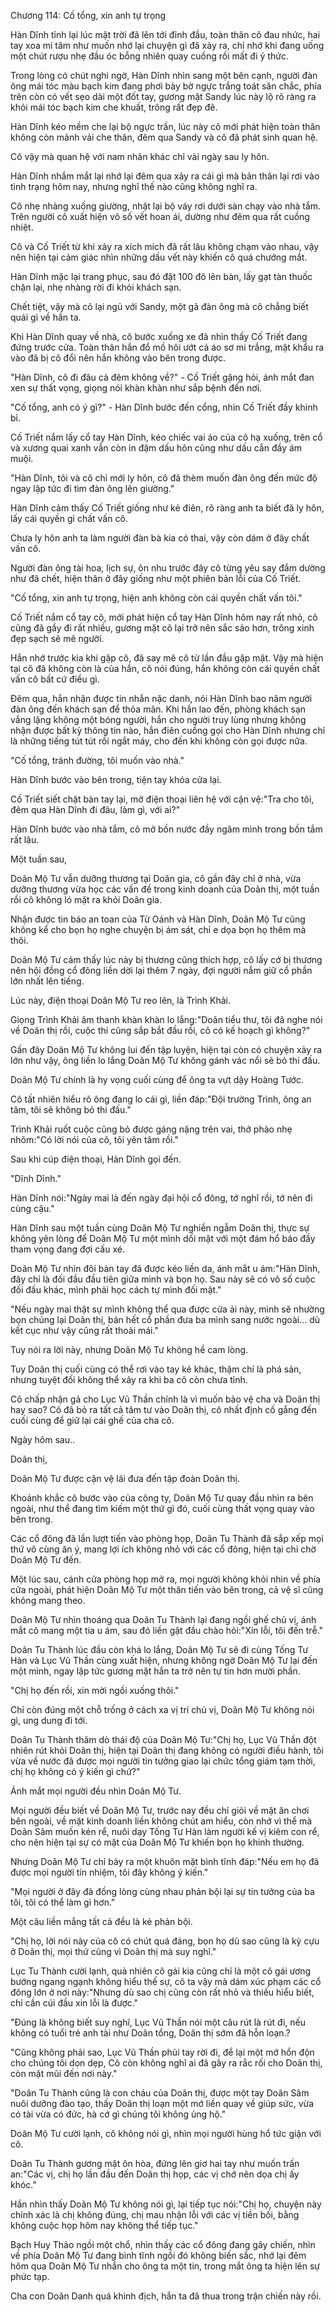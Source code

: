 




Chương 114: Cố tổng, xin anh tự trọng


Hàn Dĩnh tỉnh lại lúc mặt trời đã lên tới đỉnh đầu, toàn thân cô đau nhức, hai tay xoa mi tâm như muốn nhớ lại chuyện gì đã xảy ra, chỉ nhớ khi đang uống một chút rượu nhẹ đầu óc bỗng nhiên quay cuồng rồi mất đi ý thức.

Trong lòng có chút nghi ngờ, Hàn Dĩnh nhìn sang một bên cạnh, người đàn ông mái tóc màu bạch kim đang phơi bày bờ ngực trắng toát săn chắc, phía trên còn có vết sẹo dài một đốt tay, gương mặt Sandy lúc này lộ rõ ràng ra khỏi mái tóc bạch kim che khuất, trông rất đẹp đẽ.

Hàn Dĩnh kéo mềm che lại bộ ngực trần, lúc này cô mới phát hiện toàn thân không còn mảnh vải che thân, đêm qua Sandy và cô đã phát sinh quan hệ.

Cô vậy mà quan hệ với nam nhân khác chỉ vài ngày sau ly hôn.

Hàn Dĩnh nhắm mắt lại nhớ lại đêm qua xảy ra cái gì mà bản thân lại rơi vào tình trạng hôm nay, nhưng nghĩ thế nào cũng không nghĩ ra.

Cô nhẹ nhàng xuống giường, nhặt lại bộ váy rơi dưới sàn chạy vào nhà tắm. Trên người cô xuất hiện vô số vết hoan ái, dường như đêm qua rất cuồng nhiệt.

Cô và Cố Triết từ khi xảy ra xích mích đã rất lâu không chạm vào nhau, vậy nên hiện tại cảm giác nhìn những dấu vết này khiến cô quá chướng mắt.

Hàn Dĩnh mặc lại trang phục, sau đó đặt 100 đô lên bàn, lấy gạt tàn thuốc chặn lại, nhẹ nhàng rời đi khỏi khách sạn.

Chết tiệt, vậy mà cô lại ngủ với Sandy, một gã đàn ông mà cô chẳng biết quái gì về hắn ta.

Khi Hàn Dĩnh quay về nhà, cô bước xuống xe đã nhìn thấy Cố Triết đang đứng trước cửa. Toàn thân hắn đổ mồ hôi ướt cả áo sơ mi trắng, mật khẩu ra vào đã bị cô đổi nên hắn không vào bên trong được.

"Hàn Dĩnh, cô đi đâu cả đêm không về?" - Cố Triết gặng hỏi, ánh mắt đan xen sự thất vọng, giọng nói khàn khàn như sắp bệnh đến nơi.

"Cố tổng, anh có ý gì?" - Hàn Dĩnh bước đến cổng, nhìn Cố Triết đầy khinh bỉ.

Cố Triết nắm lấy cổ tay Hàn Dĩnh, kéo chiếc vai áo của cô hạ xuống, trên cổ và xương quai xanh vẫn còn in đậm dấu hôn cũng như dấu cắn đầy ám muội.

"Hàn Dĩnh, tôi và cô chỉ mới ly hôn, cô đã thèm muốn đàn ông đến mức độ ngay lập tức đi tìm đàn ông lên giường."

Hàn Dĩnh cảm thấy Cố Triết giống như kẻ điên, rõ ràng anh ta biết đã ly hôn, lấy cái quyền gì chất vấn cô.

Chưa ly hôn anh ta làm người đàn bà kia có thai, vậy còn dám ở đây chất vấn cô.

Người đàn ông tài hoa, lịch sự, ôn nhu trước đây cô từng yêu say đắm dường như đã chết, hiện thân ở đây giống như một phiên bản lỗi của Cố Triết.

"Cố tổng, xin anh tự trọng, hiện anh không còn cái quyền chất vấn tôi."

Cố Triết nắm cổ tay cô, mới phát hiện cổ tay Hàn Dĩnh hôm nay rất nhỏ, cô cũng đã gầy đi rất nhiều, gương mặt cô lại trở nên sắc sảo hơn, trông xinh đẹp sạch sẽ mê người.

Hắn nhớ trước kia khi gặp cô, đã say mê cô từ lần đầu gặp mặt. Vậy mà hiện tại cô đã không còn là của hắn, cô nói đúng, hắn không còn cái quyền chất vấn cô bất cứ điều gì.

Đêm qua, hắn nhận được tin nhắn nặc danh, nói Hàn Dĩnh bao năm người đàn ông đến khách sạn để thỏa mãn. Khi hắn lao đến, phòng khách sạn vắng lặng không một bóng người, hắn cho người truy lùng nhưng không nhận được bất kỳ thông tin nào, hắn điên cuồng gọi cho Hàn Dĩnh nhưng chỉ là những tiếng tút tút rồi ngắt máy, cho đến khi không còn gọi được nữa.

"Cố tổng, tránh đường, tôi muốn vào nhà."

Hàn Dĩnh bước vào bên trong, tiện tay khóa cửa lại.

Cố Triết siết chặt bàn tay lại, mở điện thoại liên hệ với cận vệ:"Tra cho tôi, đêm qua Hàn Dĩnh đi đâu, làm gì, với ai?"

Hàn Dĩnh bước vào nhà tắm, cô mở bồn nước đầy ngâm mình trong bồn tắm rất lâu.

Một tuần sau,

Doãn Mộ Tư vẫn dưỡng thương tại Doãn gia, cô gần đây chỉ ở nhà, vừa dưỡng thương vừa học các vấn đề trong kinh doanh của Doãn thị, một tuần rồi cô không ló mặt ra khỏi Doãn gia.

Nhận được tin báo an toan của Từ Oánh và Hàn Dĩnh, Doãn Mộ Tư cũng không kể cho bọn họ nghe chuyện bị ám sát, chỉ e dọa bọn họ thêm mà thôi.

Doãn Mộ Tư cảm thấy lúc này bị thương cũng thích hợp, cô lấy cớ bị thương nên hội đồng cổ đông liền dời lại thêm 7 ngày, đợi người nắm giữ cổ phần lớn nhất lên tiếng.

Lúc này, điện thoại Doãn Mộ Tư reo lên, là Trình Khải.

Giọng Trình Khải âm thanh khàn khàn lo lắng:"Doãn tiểu thư, tôi đã nghe nói về Doãn thị rồi, cuộc thi cũng sắp bắt đầu rồi, cô có kế hoạch gì không?"

Gần đây Doãn Mộ Tư không lui đến tập luyện, hiện tại còn có chuyện xảy ra lớn như vậy, ông liền lo lắng Doãn Mộ Tư không gánh vác nổi sẽ bỏ thi đấu.

Doãn Mộ Tư chính là hy vọng cuối cùng để ông ta vựt dậy Hoàng Tước.

Cô tất nhiên hiểu rõ ông đang lo cái gì, liền đáp:"Đội trường Trình, ông an tâm, tôi sẽ không bỏ thi đấu."

Trình Khải ruốt cuộc cũng bỏ được gáng nặng trên vai, thở phào nhẹ nhõm:"Có lời nói của cô, tôi yên tâm rồi."

Sau khi cúp điện thoại, Hàn Dĩnh gọi đến.

"Dĩnh Dĩnh."

Hàn Dĩnh nói:"Ngày mai là đến ngày đại hội cổ đông, tớ nghĩ rồi, tớ nên đi cùng cậu."

Hàn Dĩnh sau một tuần cùng Doãn Mộ Tư nghiền ngẫm Doãn thị, thực sự không yên lòng để Doãn Mộ Tư một mình dối mặt với một đám hổ báo đầy tham vọng đang đợi cấu xé.

Doãn Mộ Tư nhìn đôi bàn tay đã được kéo liền da, ánh mắt u ám:"Hàn Dĩnh, đây chỉ là đối đầu đầu tiên giữa mình và bọn họ. Sau này sẽ có vô số cuộc đối đấu khác, mình phải học cách tự mình đối mặt."

"Nếu ngày mai thật sự mình không thể qua được cửa ải này, mình sẽ nhường bọn chúng lại Doãn thị, bán hết cổ phần đưa ba mình sang nước ngoài… dù kết cục như vậy cũng rất thoải mái."

Tuy nói ra lời này, nhưng Doãn Mộ Tư không hề cam lòng.

Tuy Doãn thị cuối cùng có thể rơi vào tay kẻ khác, thậm chí là phá sản, nhưng tuyệt đối không thể xảy ra khi ba cô còn chưa tỉnh.

Cô chấp nhận gả cho Lục Vũ Thần chính là vì muốn bảo vệ cha và Doãn thị hay sao? Cô đã bỏ ra tất cả tâm tư vào Doãn thị, cô nhất định cố gắng đến cuối cùng để giữ lại cái ghế của cha cô.

Ngày hôm sau..

Doãn thị,

Doãn Mộ Tư được cận vệ lái đưa đến tập đoàn Doãn thị.

Khoảnh khắc cô bước vào của công ty, Doãn Mộ Tư quay đầu nhìn ra bên ngoài, như thể đang tìm kiếm một thứ gì đó, cuối cùng thất vọng quay vào bên trong.

Các cổ đông đã lần lượt tiến vào phòng họp, Doãn Tu Thành đã sắp xếp mọi thứ vô cùng ăn ý, mang lợi ích không nhỏ với các cổ đông, hiện tại chỉ chờ Doãn Mộ Tư đến.

Một lúc sau, cánh cửa phòng họp mở ra, mọi người không khỏi nhìn về phía cửa ngoài, phát hiện Doãn Mộ Tư một thân tiến vào bên trong, cả vệ sĩ cũng không mang theo.

Doãn Mộ Tư nhìn thoáng qua Doãn Tu Thành lại đang ngồi ghế chủ vị, ánh mắt cô mang một tia u ám, sau đó liền gật đầu chào hỏi:"Xin lỗi, tôi đến trễ."

Doãn Tu Thành lúc đầu còn khá lo lắng, Doãn Mộ Tư sẽ đi cùng Tống Tư Hàn và Lục Vũ Thần cùng xuất hiện, nhưng không ngờ Doãn Mộ Tư lại đến một mình, ngay lập tức gương mặt hắn ta trở nên tự tin hơn mười phần.

"Chị họ đến rồi, xin mời ngồi xuống thôi."

Chỉ còn đúng một chỗ trống ở cách xa vị trí chủ vị, Doãn Mộ Tư không nói gì, ung dung đi tới.

Doãn Tu Thành thăm dò thái độ của Doãn Mộ Tư:"Chị họ, Lục Vũ Thần đột nhiên rút khỏi Doãn thị, hiện tại Doãn thị đang không có người điều hành, tôi vừa về nước đã được mọi người tin tưởng giao lại chức tổng giám tạm thời, chị họ không có ý kiến gì chứ?"

Ánh mắt mọi người đều nhìn Doãn Mộ Tư.

Mọi người đều biết về Doãn Mộ Tư, trước nay đều chỉ giỏi về mặt ăn chơi bên ngoài, về mặt kinh doanh liền không chút am hiểu, còn nhớ vì thể mà Doãn Sâm muốn kén rể, nuôi dạy Tống Tư Hàn làm người kế vị kiêm con rể, cho nên hiện tại sự có mặt của Doãn Mộ Tư khiến bọn họ khinh thường.

Nhưng Doãn Mộ Tư chỉ bày ra một khuôn mặt bình tĩnh đáp:"Nếu em họ đã được mọi người tín nhiệm, tôi đây không ý kiến."

"Mọi người ở đây đã đồng lòng cùng nhau phản bội lại sự tin tưởng của ba tôi, tôi có thể làm gì hơn."

Một câu liền mắng tất cả đều là kẻ phản bội.

"Chị họ, lời nói này của cô có chút quá đáng, bọn họ dù sao cũng là kỳ cựu ở Doãn thị, mọi thứ cũng vì Doãn thị mà suy nghĩ."

Lục Tu Thành cười lạnh, quả nhiên cô gái kia cũng chỉ là một cô gái ương bướng ngang ngạnh không hiểu thế sự, cô ta vậy mà dám xúc phạm các cổ đông lớn ở nơi này:"Nhưng dù sao chị cũng còn rất nhỏ và thiếu hiểu biết, chỉ cần cúi đầu xin lỗi là được."

"Đúng là không biết suy nghĩ, Lục Vũ Thần nói một câu rút là rút đi, nếu không có tuổi trẻ anh tài như Doãn tổng, Doãn thị sớm đã hỗn loạn.?

"Cũng không phải sao, Lục Vũ Thần phủi tay rời đi, để lại một mớ hổn độn cho chúng tôi dọn dẹp, Cô còn không nghĩ ai đã gây ra rắc rối cho Doãn thị, còn mặt mũi đến nơi này."

"Doãn Tu Thành cũng là con cháu của Doãn thị, được một tay Doãn Sâm nuôi dưỡng đào tạo, thấy Doãn thị loạn một mớ liền quay về giúp sức, vừa có tài vừa có đức, hà cớ gì chúng tôi không ủng hộ."

Doãn Mộ Tư cười lạnh, cô không nói gì, nhìn mọi người hùng hổ tức giận với cô.

Doãn Tu Thành gương mặt ôn hòa, đứng lên giơ hai tay như muốn trấn an:"Các vị, chị họ lần đầu đến Doãn thị họp, các vị chớ nên dọa chị ấy khóc."

Hắn nhìn thấy Doãn Mộ Tư không nói gì, lại tiếp tục nói:"Chị họ, chuyện này chính xác là chị không đúng, chị mau nhận lỗi với các vị tiền bối, bằng không cuộc họp hôm nay không thể tiếp tục."

Bạch Huy Thảo ngồi một chổ, nhìn thấy các cổ đông đang gây chiến, nhìn về phía Doãn Mộ Tư đang bình tĩnh ngồi đó không biến sắc, nhớ lại đêm hôm qua Doãn Mộ Tư nhắn cho ông ta một tin, trong mắt ông ta hiện lên sự phức tạp.

Cha con Doãn Danh quá khinh địch, hắn ta đã thua trong trận chiến này rồi.




